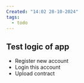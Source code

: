 ```yaml
---
Created: "14:02 28-10-2024"
tags:
  - todo
---
```


## Test logic of app
- Register new account
- Login this account
- Upload contract 